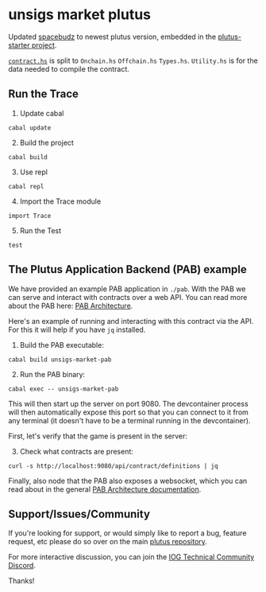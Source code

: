 # unsigs market plutus

Updated [spacebudz](https://github.com/Berry-Pool/spacebudz) to newest plutus version, embedded in the [plutus-starter project](https://github.com/input-output-hk/plutus-starter). 

[`contract.hs`](https://github.com/Berry-Pool/spacebudz/blob/main/src/cardano/market/contract.hs) is split to `Onchain.hs` `Offchain.hs` `Types.hs`. `Utility.hs` is for the data needed to compile the contract.

## Run the Trace

1. Update cabal
```
cabal update
```

2. Build the project
```
cabal build
```

3. Use repl
```
cabal repl
```

4. Import the Trace module
```
import Trace
```

5. Run the Test
```
test
```
## The Plutus Application Backend (PAB) example

We have provided an example PAB application in `./pab`. With the PAB we can serve and interact
with contracts over a web API. You can read more about the PAB here: [PAB Architecture](https://github.com/input-output-hk/plutus-apps/blob/main/plutus-pab/ARCHITECTURE.adoc).


Here's an example of running and interacting with this contract via the API. For this it will help if you
have `jq` installed.

1. Build the PAB executable:

```
cabal build unsigs-market-pab
```

2. Run the PAB binary:

```
cabal exec -- unsigs-market-pab
````

This will then start up the server on port 9080. The devcontainer process will then automatically expose this port so that you can connect to it from any terminal (it doesn't have to be a terminal running in the devcontainer).

First, let's verify that the game is present in the server:

3. Check what contracts are present:

```
curl -s http://localhost:9080/api/contract/definitions | jq
```



Finally, also node that the PAB also exposes a websocket, which you can read about in
the general [PAB Architecture documentation](https://github.com/input-output-hk/plutus-apps/blob/main/plutus-pab/ARCHITECTURE.adoc).


## Support/Issues/Community

If you're looking for support, or would simply like to report a bug, feature
request, etc please do so over on the main [plutus
repository](https://github.com/input-output-hk/plutus).

For more interactive discussion, you can join the [IOG Technical Community
Discord](https://discord.gg/sSF5gmDBYg).

Thanks!